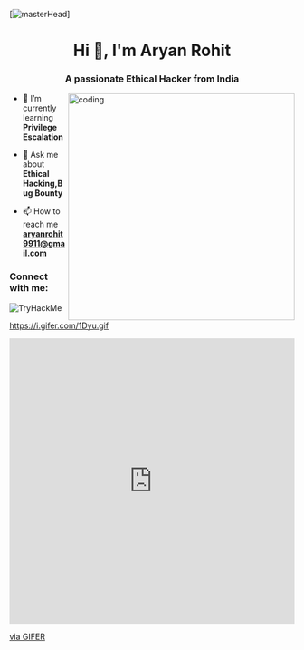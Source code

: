 [![masterHead](https://www.digitalsolutionservices.com/img/services/web%20development.gif)]
<h1 align="center">Hi 👋, I'm Aryan Rohit</h1>
<h3 align="center">A passionate Ethical Hacker from India</h3>
<img align="right" alt="coding" width ="400" src="https://cdn.dribbble.com/users/1059583/screenshots/4171367/coding-freak.gif">



- 🌱 I’m currently learning **Privilege Escalation**

- 💬 Ask me about **Ethical Hacking,Bug Bounty**

- 📫 How to reach me **aryanrohit9911@gmail.com**

<h3 align="left">Connect with me:</h3>

<img src="https://tryhackme-badges.s3.amazonaws.com/aryandevil1.png" alt="TryHackMe">

https://i.gifer.com/1Dyu.gif
<div style="padding-top:100.000%;position:relative;"><iframe src="https://gifer.com/embed/1Dyu" width="100%" height="100%" style='position:absolute;top:0;left:0;' frameBorder="0" allowFullScreen></iframe></div><p><a href="https://gifer.com">via GIFER</a></p>

